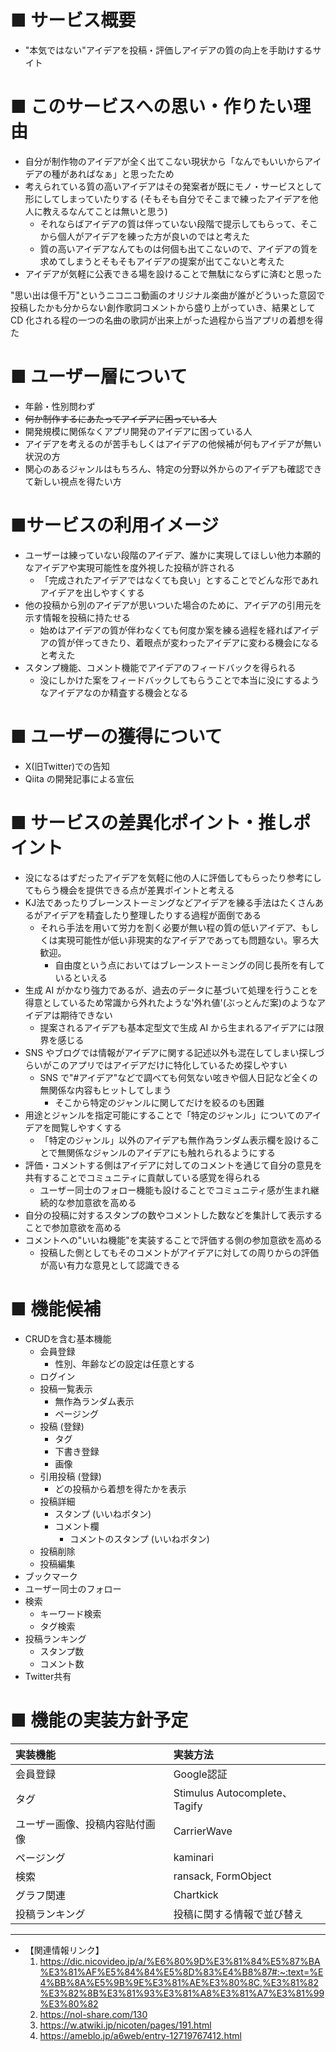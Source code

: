 # ■ サービス概要
- "本気ではない"アイデアを投稿・評価しアイデアの質の向上を手助けするサイト


# ■ このサービスへの思い・作りたい理由
* 自分が制作物のアイデアが全く出てこない現状から「なんでもいいからアイデアの種があればなぁ」と思ったため
* 考えられている質の高いアイデアはその発案者が既にモノ・サービスとして形にしてしまっていたりする (そもそも自分でそこまで練ったアイデアを他人に教えるなんてことは無いと思う)
  * それならばアイデアの質は伴っていない段階で提示してもらって、そこから個人がアイデアを練った方が良いのではと考えた
  * 質の高いアイデアなんてものは何個も出てこないので、アイデアの質を求めてしまうとそもそもアイデアの提案が出てこないと考えた
* アイデアが気軽に公表できる場を設けることで無駄にならずに済むと思った

"思い出は億千万"というニコニコ動画のオリジナル楽曲が誰がどういった意図で投稿したかも分からない創作歌詞コメントから盛り上がっていき、結果として CD 化される程の一つの名曲の歌詞が出来上がった過程から当アプリの着想を得た

# ■ ユーザー層について
* 年齢・性別問わず
* ~~何か制作するにあたってアイデアに困っている人~~
* 開発規模に関係なくアプリ開発のアイデアに困っている人
* アイデアを考えるのが苦手もしくはアイデアの他候補が何もアイデアが無い状況の方
* 関心のあるジャンルはもちろん、特定の分野以外からのアイデアも確認できて新しい視点を得たい方

# ■サービスの利用イメージ
* ユーザーは練っていない段階のアイデア、誰かに実現してほしい他力本願的なアイデアや実現可能性を度外視した投稿が許される
  * 「完成されたアイデアではなくても良い」とすることでどんな形であれアイデアを出しやすくする
* 他の投稿から別のアイデアが思いついた場合のために、アイデアの引用元を示す情報を投稿に持たせる
  * 始めはアイデアの質が伴わなくても何度か案を練る過程を経ればアイデアの質が伴ってきたり、着眼点が変わったアイデアに変わる機会になると考えた
* スタンプ機能、コメント機能でアイデアのフィードバックを得られる
  * 没にしかけた案をフィードバックしてもらうことで本当に没にするようなアイデアなのか精査する機会となる

# ■ ユーザーの獲得について
* X(旧Twitter)での告知
* Qiita の開発記事による宣伝

# ■ サービスの差異化ポイント・推しポイント
* 没になるはずだったアイデアを気軽に他の人に評価してもらったり参考にしてもらう機会を提供できる点が差異ポイントと考える
* KJ法であったりブレーンストーミングなどアイデアを練る手法はたくさんあるがアイデアを精査したり整理したりする過程が面倒である
  * それら手法を用いて労力を割く必要が無い程の質の低いアイデア、もしくは実現可能性が低い非現実的なアイデアであっても問題ない。寧ろ大歓迎。
    * 自由度という点においてはブレーンストーミングの同じ長所を有しているといえる
* 生成 AI がかなり強力であるが、過去のデータに基づいて処理を行うことを得意としているため常識から外れたような'外れ値'(ぶっとんだ案)のようなアイデアは期待できない
  * 提案されるアイデアも基本定型文で生成 AI から生まれるアイデアには限界を感じる
* SNS やブログでは情報がアイデアに関する記述以外も混在してしまい探しづらいがこのアプリではアイデアだけに特化しているため探しやすい
  * SNS で"#アイデア"などで調べても何気ない呟きや個人日記など全くの無関係な内容もヒットしてしまう
    * そこから特定のジャンルに関してだけを絞るのも困難
* 用途とジャンルを指定可能にすることで「特定のジャンル」についてのアイデアを閲覧しやすくする
  * 「特定のジャンル」以外のアイデアも無作為ランダム表示欄を設けることで無関係なジャンルのアイデアにも触れられるようにする
* 評価・コメントする側はアイデアに対してのコメントを通じて自分の意見を共有することでコミュニティに貢献している感覚を得られる
  * ユーザー同士のフォロー機能も設けることでコミュニティ感が生まれ継続的な参加意欲を高める
* 自分の投稿に対するスタンプの数やコメントした数などを集計して表示することで参加意欲を高める
* コメントへの"いいね機能"を実装することで評価する側の参加意欲を高める
  * 投稿した側としてもそのコメントがアイデアに対しての周りからの評価が高い有力な意見として認識できる

# ■ 機能候補
* CRUDを含む基本機能
  * 会員登録
    * 性別、年齢などの設定は任意とする
  * ログイン
  * 投稿一覧表示
    * 無作為ランダム表示
    * ページング
  * 投稿 (登録)
    * タグ
    * 下書き登録
    * 画像
  * 引用投稿 (登録)
    * どの投稿から着想を得たかを表示
  * 投稿詳細
    * スタンプ (いいねボタン)
    * コメント欄
      * コメントのスタンプ (いいねボタン)
  * 投稿削除
  * 投稿編集
* ブックマーク
* ユーザー同士のフォロー
* 検索
  * キーワード検索
  * タグ検索
* 投稿ランキング
  * スタンプ数
  * コメント数
* Twitter共有

# ■ 機能の実装方針予定
| 実装機能 | 実装方法 |
|:--|:--|
| 会員登録 | Google認証 |
| タグ | Stimulus Autocomplete、Tagify |
| ユーザー画像、投稿内容貼付画像 | CarrierWave |
| ページング | kaminari |
| 検索 | ransack, FormObject |
| グラフ関連 | Chartkick |
| 投稿ランキング | 投稿に関する情報で並び替え |

---
- 【関連情報リンク】
  1. https://dic.nicovideo.jp/a/%E6%80%9D%E3%81%84%E5%87%BA%E3%81%AF%E5%84%84%E5%8D%83%E4%B8%87#:~:text=%E4%BB%8A%E5%9B%9E%E3%81%AE%E3%80%8C,%E3%81%82%E3%82%8B%E3%81%93%E3%81%A8%E3%81%A7%E3%81%99%E3%80%82
  2. https://nol-share.com/130
  3. https://w.atwiki.jp/nicoten/pages/191.html
  4. https://ameblo.jp/a6web/entry-12719767412.html
